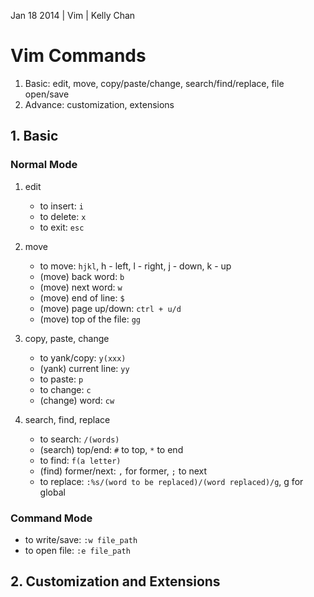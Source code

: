 Jan 18 2014 | Vim | Kelly Chan
# Vim Commands

1. Basic: edit, move, copy/paste/change, search/find/replace, file open/save
2. Advance: customization, extensions

## 1. Basic

### Normal Mode 
1. edit  
    - to insert: `i` 
    - to delete: `x`
    - to exit: `esc`

2. move  
    - to move: `hjkl`, h - left, l - right, j - down, k - up
    - (move) back word: `b`
    - (move) next word: `w`
    - (move) end of line: `$`
    - (move) page up/down: `ctrl + u/d`
    - (move) top of the file: `gg`

3. copy, paste, change   
    - to yank/copy: `y(xxx)`
    - (yank) current line: `yy`
    - to paste: `p`
    - to change: `c`
    - (change) word: `cw`

4. search, find, replace  
    - to search: `/(words)`
    - (search) top/end: `#` to top, `*` to end
    - to find: `f(a letter)`
    - (find) former/next: `,` for former, `;` to next
    - to replace: `:%s/(word to be replaced)/(word replaced)/g`, g for global

### Command Mode 
- to write/save: `:w file_path`  
- to open file: `:e file_path`

## 2. Customization and Extensions
  
